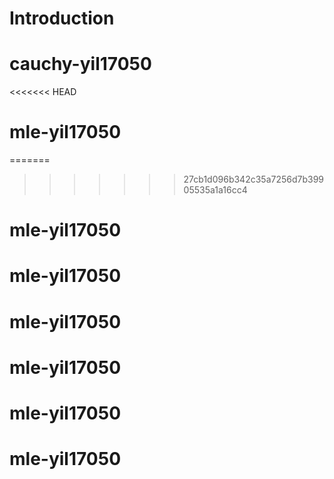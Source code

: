 # Introduction


# cauchy-yil17050
<<<<<<< HEAD
# mle-yil17050
=======

>>>>>>> 27cb1d096b342c35a7256d7b39905535a1a16cc4
# mle-yil17050
# mle-yil17050
# mle-yil17050
# mle-yil17050
# mle-yil17050
# mle-yil17050
